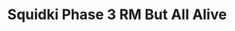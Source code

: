 ---
slug: squidki-phase-3-rm-but-all-alive
title: Squidki Phase 3 RM But All Alive
description: "Squidki Phase 3 RM But All Alive is an exciting online game. Play for free directly in your browser!"
icon: /images/new_mods/Sprunki Phase 3 RM But All Alive.png
url: https://wowtbc.net/sprunkin/phase3-rm-alive/index.html
previewImage: /images/new_mods/Sprunki Phase 3 RM But All Alive.png
type: new mods

# SEO配置
seo:
  title: "Squidki Phase 3 RM But All Alive - Play Free Online Game | Fun Browser Games"
  description: "Squidki Phase 3 RM But All Alive - Play this fun online game for free in your browser. No download required!"
  ogImage: "/images/new_mods/Sprunki Phase 3 RM But All Alive.png"
  keywords: "squidki-phase-3-rm-but-all-alive, online game, browser game, free game, new mods game, play online"

videoUrls:
  - https://www.youtube.com/embed/example1
  - https://www.youtube.com/embed/example2

whyPlay:
  title: "Why Play Squidki Phase 3 RM But All Alive?"
  items:
    - "Immersive Gameplay: Squidki Phase 3 RM But All Alive offers an engaging and immersive gaming experience that will keep you entertained for hours"
    - "Challenging Levels: Test your skills with increasingly difficult challenges and obstacles"
    - "Beautiful Graphics: Enjoy stunning visuals and smooth animations that bring the game world to life"
    - "Regular Updates: New content and features are added regularly to keep the game fresh and exciting"
    - "Free to Play: Experience all the fun without spending a penny"
    - "Community Features: Connect with other players, share strategies, and compete for high scores"
    - "Cross-Platform: Play on any device with a web browser, no downloads required"

features:
  title: "Key Features of Squidki Phase 3 RM But All Alive"
  image: "/images/new_mods/Sprunki Phase 3 RM But All Alive.png"
  items:
    - "Intuitive Controls: Easy to learn controls make Squidki Phase 3 RM But All Alive accessible for players of all skill levels"
    - "Multiple Game Modes: Enjoy various gameplay options that provide different challenges and experiences"
    - "Character Customization: Personalize your gaming experience with unique characters and items"
    - "Achievement System: Complete special tasks to earn rewards and recognition"
    - "Leaderboards: Compete with players worldwide and see who can achieve the highest scores"

characteristics:
  title: "Game Characteristics"
  image: "/images/new_mods/Sprunki Phase 3 RM But All Alive.png"
  items:
    - "Genre: New mods game with elements of strategy and skill"
    - "Difficulty: Suitable for both casual gamers and those seeking a challenge"
    - "Play Time: Quick sessions or extended gameplay, depending on your preference"
    - "Art Style: Vibrant and engaging visuals that enhance the gaming experience"
    - "Sound Design: Immersive audio that complements the gameplay perfectly"

info: "Squidki Phase 3 RM But All Alive is an exciting online game that offers players a unique and engaging gaming experience. With its intuitive controls, stunning visuals, and challenging gameplay, Squidki Phase 3 RM But All Alive provides hours of entertainment for players of all ages and skill levels. Whether you're looking for a quick gaming session during a break or an extended play session, Squidki Phase 3 RM But All Alive delivers an immersive experience that will keep you coming back for more. The game features multiple levels of increasing difficulty, ensuring that players are constantly challenged as they progress. With regular updates adding new content and features, Squidki Phase 3 RM But All Alive remains fresh and exciting, providing endless entertainment options for its growing community of players."

howToPlayIntro: "Welcome to Squidki Phase 3 RM But All Alive! This guide will walk you through the basics and help you master the game. Whether you're a beginner or looking to improve your skills, these tips and instructions will enhance your gaming experience."

howToPlaySteps:
  - title: "Getting Started"
    description: "Begin your Squidki Phase 3 RM But All Alive adventure by familiarizing yourself with the controls. Use your keyboard or mouse to navigate through the game interface. The tutorial will guide you through the basic mechanics and help you understand the objectives."
  - title: "Understanding the Objectives"
    description: "In Squidki Phase 3 RM But All Alive, your main goal is to progress through levels by completing specific objectives. Each level presents unique challenges that require different strategies and approaches."
  - title: "Mastering the Controls"
    description: "Practice using the controls to improve your precision and reaction time. Squidki Phase 3 RM But All Alive requires quick reflexes and strategic thinking to overcome obstacles and defeat opponents."
  - title: "Utilizing Power-ups"
    description: "Collect power-ups throughout the game to enhance your abilities and overcome difficult challenges. Each power-up offers unique advantages that can be crucial for success."
  - title: "Developing Strategies"
    description: "As you progress in Squidki Phase 3 RM But All Alive, develop effective strategies for different scenarios. Analyze patterns, anticipate challenges, and adapt your approach to maximize your performance."

faq:
  title: "Frequently Asked Questions about Squidki Phase 3 RM But All Alive"
  items:
    - question: "Is Squidki Phase 3 RM But All Alive free to play?"
      answer: "Yes, Squidki Phase 3 RM But All Alive is completely free to play directly in your web browser. No downloads or purchases are required to enjoy the full game experience."
    - question: "Can I play Squidki Phase 3 RM But All Alive on mobile devices?"
      answer: "Yes, Squidki Phase 3 RM But All Alive is optimized for both desktop and mobile play. You can enjoy the game on any device with a web browser and internet connection."
    - question: "Are there any in-game purchases?"
      answer: "While Squidki Phase 3 RM But All Alive is free to play, there may be optional in-game purchases available for cosmetic items or additional features that don't affect core gameplay."
    - question: "How often is Squidki Phase 3 RM But All Alive updated?"
      answer: "The developers regularly update Squidki Phase 3 RM But All Alive with new content, features, and improvements based on player feedback and game performance."
    - question: "Can I play Squidki Phase 3 RM But All Alive offline?"
      answer: "Currently, Squidki Phase 3 RM But All Alive requires an internet connection to play as it's a browser-based online game."
    - question: "Is Squidki Phase 3 RM But All Alive suitable for children?"
      answer: "Yes, Squidki Phase 3 RM But All Alive is designed to be family-friendly and suitable for players of all ages."
    - question: "How do I report bugs or issues?"
      answer: "If you encounter any problems while playing Squidki Phase 3 RM But All Alive, you can report them through the game's support page or contact the developers directly through their website."
    - question: "Still Have Questions?"
      answer: "If you have additional questions about Squidki Phase 3 RM But All Alive that aren't covered in this FAQ, please visit our support center or contact our customer service team for assistance."
---